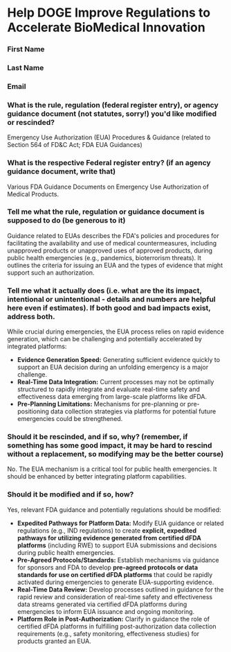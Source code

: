 # Help DOGE Improve Regulations to Accelerate BioMedical Innovation

### First Name

### Last Name

### Email

### What is the rule, regulation (federal register entry), or agency guidance document (not statutes, sorry!) you'd like modified or rescinded?

Emergency Use Authorization (EUA) Procedures & Guidance (related to Section 564 of FD&C Act; FDA EUA Guidances)

### What is the respective Federal register entry? (if an agency guidance document, write that)

Various FDA Guidance Documents on Emergency Use Authorization of Medical Products.

### Tell me what the rule, regulation or guidance document is supposed to do (be generous to it)

Guidance related to EUAs describes the FDA's policies and procedures for facilitating the availability and use of medical countermeasures, including unapproved products or unapproved uses of approved products, during public health emergencies (e.g., pandemics, bioterrorism threats). It outlines the criteria for issuing an EUA and the types of evidence that might support such an authorization.

### Tell me what it actually does (i.e. what are the its impact, intentional or unintentional - details and numbers are helpful here even if estimates). If both good and bad impacts exist, address both.

While crucial during emergencies, the EUA process relies on rapid evidence generation, which can be challenging and potentially accelerated by integrated platforms:
*   **Evidence Generation Speed:** Generating sufficient evidence quickly to support an EUA decision during an unfolding emergency is a major challenge.
*   **Real-Time Data Integration:** Current processes may not be optimally structured to rapidly integrate and evaluate real-time safety and effectiveness data emerging from large-scale platforms like dFDA.
*   **Pre-Planning Limitations:** Mechanisms for pre-planning or pre-positioning data collection strategies via platforms for potential future emergencies could be strengthened.

### Should it be rescinded, and if so, why? (remember, if something has some good impact, it may be hard to rescind without a replacement, so modifying may be the better course)

No. The EUA mechanism is a critical tool for public health emergencies. It should be enhanced by better integrating platform capabilities.

### Should it be modified and if so, how?

Yes, relevant FDA guidance and potentially regulations should be modified:
*   **Expedited Pathways for Platform Data:** Modify EUA guidance or related regulations (e.g., IND regulations) to create **explicit, expedited pathways for utilizing evidence generated from certified dFDA platforms** (including RWE) to support EUA submissions and decisions during public health emergencies.
*   **Pre-Agreed Protocols/Standards:** Establish mechanisms via guidance for sponsors and FDA to develop **pre-agreed protocols or data standards for use on certified dFDA platforms** that could be rapidly activated during emergencies to generate EUA-supporting evidence.
*   **Real-Time Data Review:** Develop processes outlined in guidance for the rapid review and consideration of real-time safety and effectiveness data streams generated via certified dFDA platforms during emergencies to inform EUA issuance and ongoing monitoring.
*   **Platform Role in Post-Authorization:** Clarify in guidance the role of certified dFDA platforms in fulfilling post-authorization data collection requirements (e.g., safety monitoring, effectiveness studies) for products granted an EUA. 